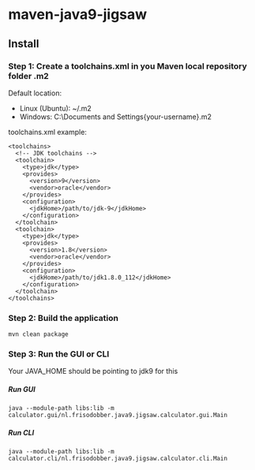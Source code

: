 # maven-java9-jigsaw

## Install

### Step 1: Create a toolchains.xml in you Maven local repository folder .m2
Default location:
- Linux (Ubuntu): ~/.m2
- Windows: C:\Documents and Settings\{your-username}\.m2

toolchains.xml example:
    
```
<toolchains>
  <!-- JDK toolchains -->
  <toolchain>
    <type>jdk</type>
    <provides>
      <version>9</version>
      <vendor>oracle</vendor>
    </provides>
    <configuration>
      <jdkHome>/path/to/jdk-9</jdkHome>
    </configuration>
  </toolchain>
  <toolchain>
    <type>jdk</type>
    <provides>
      <version>1.8</version>
      <vendor>oracle</vendor>
    </provides>
    <configuration>
      <jdkHome>/path/to/jdk1.8.0_112</jdkHome>
    </configuration>
  </toolchain>
</toolchains>
```

### Step 2: Build the application
```
mvn clean package
```

### Step 3: Run the GUI or CLI
Your JAVA_HOME should be pointing to jdk9 for this
##### Run GUI
```
java --module-path libs:lib -m calculator.gui/nl.frisodobber.java9.jigsaw.calculator.gui.Main
```
##### Run CLI
``` 
java --module-path libs:lib -m calculator.cli/nl.frisodobber.java9.jigsaw.calculator.cli.Main
```


